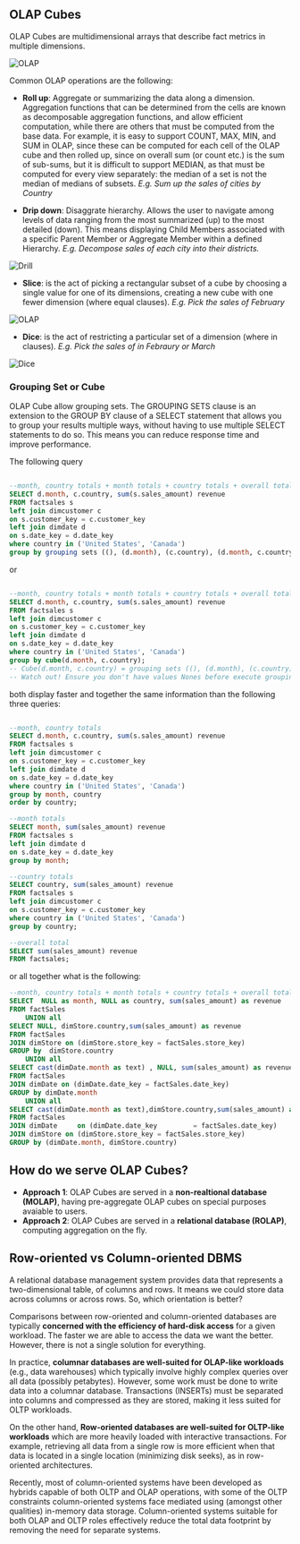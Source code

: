 
## OLAP Cubes

OLAP Cubes are multidimensional arrays that describe fact metrics in multiple dimensions.

![OLAP](img/OLAP_Cube.PNG)

Common OLAP operations are the following:

- **Roll up**: Aggregate or summarizing the data along a dimension. Aggregation functions that can be determined from the cells are known as decomposable aggregation functions, and allow efficient computation, while there are others that must be computed from the base data. For example, it is easy to support COUNT, MAX, MIN, and SUM in OLAP, since these can be computed for each cell of the OLAP cube and then rolled up, since on overall sum (or count etc.) is the sum of sub-sums, but it is difficult to support MEDIAN, as that must be computed for every view separately: the median of a set is not the median of medians of subsets. *E.g. Sum up the sales of cities by Country*

- **Drip down**: Disaggrate hierarchy. Allows the user to navigate among levels of data ranging from the most summarized (up) to the most detailed (down). This means displaying Child Members associated with a specific Parent Member or Aggregate Member within a defined Hierarchy. *E.g. Decompose sales of each city into their districts.*

![Drill](img/rollup_drilldown.jpg)

- **Slice**: is the act of picking a rectangular subset of a cube by choosing a single value for one of its dimensions, creating a new cube with one fewer dimension (where equal clauses). *E.g. Pick the sales of February*  

![OLAP](img/Slice.PNG)

- **Dice**: is the act of restricting a particular set of a dimension (where in clauses).  *E.g. Pick the sales of in Febraury or March*

![Dice](img/Dice.PNG)


### Grouping Set or Cube

OLAP Cube allow grouping sets. The GROUPING SETS clause is an extension to the GROUP BY clause of a SELECT statement that allows you to group your results multiple ways, without having to use multiple SELECT statements to do so. This means you can reduce response time and improve performance. 

The following query

```sql

--month, country totals + month totals + country totals + overall total
SELECT d.month, c.country, sum(s.sales_amount) revenue
FROM factsales s
left join dimcustomer c
on s.customer_key = c.customer_key
left join dimdate d
on s.date_key = d.date_key
where country in ('United States', 'Canada')
group by grouping sets ((), (d.month), (c.country), (d.month, c.country));
```

or 

```sql

--month, country totals + month totals + country totals + overall total
SELECT d.month, c.country, sum(s.sales_amount) revenue
FROM factsales s
left join dimcustomer c
on s.customer_key = c.customer_key
left join dimdate d
on s.date_key = d.date_key
where country in ('United States', 'Canada')
group by cube(d.month, c.country);
-- Cube(d.month, c.country) = grouping sets ((), (d.month), (c.country), (d.month, c.country))
-- Watch out! Ensure you don't have values Nones before execute grouping sets or cubes, otherwise overall metrics will be confused with None values
```  

both display faster and together the same information than the following three queries:  

```sql

--month, country totals
SELECT d.month, c.country, sum(s.sales_amount) revenue
FROM factsales s
left join dimcustomer c
on s.customer_key = c.customer_key
left join dimdate d
on s.date_key = d.date_key
where country in ('United States', 'Canada')
group by month, country
order by country;

--month totals
SELECT month, sum(sales_amount) revenue
FROM factsales s
left join dimdate d
on s.date_key = d.date_key
group by month;

--country totals
SELECT country, sum(sales_amount) revenue
FROM factsales s
left join dimcustomer c
on s.customer_key = c.customer_key
where country in ('United States', 'Canada')
group by country;

--overall total
SELECT sum(sales_amount) revenue
FROM factsales;
```

or all together what is the following:

```sql
--month, country totals + month totals + country totals + overall total
SELECT  NULL as month, NULL as country, sum(sales_amount) as revenue
FROM factSales
    UNION all 
SELECT NULL, dimStore.country,sum(sales_amount) as revenue
FROM factSales
JOIN dimStore on (dimStore.store_key = factSales.store_key)
GROUP by  dimStore.country
    UNION all 
SELECT cast(dimDate.month as text) , NULL, sum(sales_amount) as revenue
FROM factSales
JOIN dimDate on (dimDate.date_key = factSales.date_key)
GROUP by dimDate.month
    UNION all
SELECT cast(dimDate.month as text),dimStore.country,sum(sales_amount) as revenue
FROM factSales
JOIN dimDate     on (dimDate.date_key         = factSales.date_key)
JOIN dimStore on (dimStore.store_key = factSales.store_key)
GROUP by (dimDate.month, dimStore.country)
```

## How do we serve OLAP Cubes?

- **Approach 1**: OLAP Cubes are served in a **non-realtional database (MOLAP)**, having pre-aggregate OLAP cubes on special purposes avaiable to users.
- **Approach 2**: OLAP Cubes are served in a **relational database (ROLAP)**, computing aggregation on the fly.

## Row-oriented vs Column-oriented DBMS

A relational database management system provides data that represents a two-dimensional table, of columns and rows. It means we could store data across columns or across rows. So, which orientation is better?  

Comparisons between row-oriented and column-oriented databases are typically **concerned with the efficiency of hard-disk access** for a given workload. The faster we are able to access the data we want the better. However, there is not a single solution for everything. 

In practice, **columnar databases are well-suited for OLAP-like workloads** (e.g., data warehouses) which typically involve highly complex queries over all data (possibly petabytes). However, some work must be done to write data into a columnar database. Transactions (INSERTs) must be separated into columns and compressed as they are stored, making it less suited for OLTP workloads. 

On the other hand, **Row-oriented databases are well-suited for OLTP-like workloads** which are more heavily loaded with interactive transactions. For example, retrieving all data from a single row is more efficient when that data is located in a single location (minimizing disk seeks), as in row-oriented architectures. 

Recently, most of column-oriented systems have been developed as hybrids capable of both OLTP and OLAP operations, with some of the OLTP constraints column-oriented systems face mediated using (amongst other qualities) in-memory data storage. Column-oriented systems suitable for both OLAP and OLTP roles effectively reduce the total data footprint by removing the need for separate systems.

